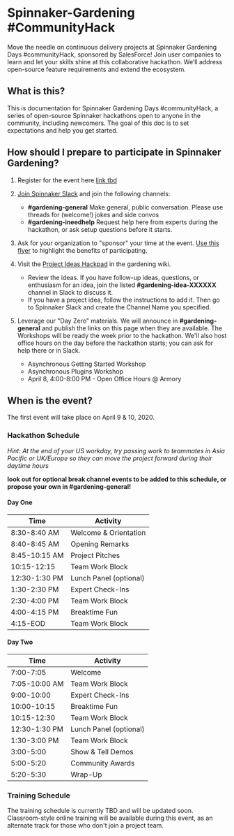 # Spinnaker-Gardening #CommunityHack

Move the needle on continuous delivery projects at Spinnaker Gardening Days #communityHack, sponsored by SalesForce! Join user companies to learn and let your skills shine at this collaborative hackathon. We’ll address open-source feature requirements and extend the ecosystem.

## What is this?
This is documentation for Spinnaker Gardening Days #communityHack, a series of open-source Spinnaker hackathons open to anyone in the community, including newcomers. The goal of this doc is to set expectations and help you get started.

## How should I prepare to participate in Spinnaker Gardening?
1. Register for the event here [link tbd](example.com)
2. [Join Spinnaker Slack](join.spinnaker.io) and join the following channels:
    * **#gardening-general**   Make general, public conversation. Please use threads for (welcome!) jokes and side convos
    * **#gardening-ineedhelp**   Request help here from experts during the hackathon, or ask setup questions before it starts.
3. Ask for your organization to "sponsor" your time at the event. [Use this flyer](https://s.armory.io/v1ur0KQQ) to highlight the benefits of participating.
4. Visit the [Project Ideas Hackpad](https://github.com/spinnaker-hackathon/gardening/wiki/Project-Ideas) in the gardening wiki. 
   * Review the ideas. If you have follow-up ideas, questions, or enthusiasm for an idea, join the listed __#gardening-idea-XXXXXX__ channel in Slack to discuss it.
   * If you have a project idea, follow the instructions to add it. Then go to Spinnaker Slack and create the Channel Name you specified. 
5. Leverage our "Day Zero" materials. We will announce in **#gardening-general** and publish the links on this page when they are available. The Workshops will be ready the week prior to the hackathon. We'll also host office hours on the day before the hackathon starts; you can ask for help there or in Slack.

    - Asynchronous Getting Started Workshop
    - Asynchronous Plugins Workshop
    - April 8, 4:00-8:00 PM - Open Office Hours @ Armory

## When is the event?
The first event will take place on April 9 & 10, 2020.

### Hackathon Schedule
*Hint: At the end of your US workday, try passing work to teammates in Asia Pacific or UK/Europe so they can move the project forward during their daytime hours*

__look out for optional break channel events to be added to this schedule, or propose your own in #gardening-general!__

#### Day One
|Time|Activity|
|-----|-----------------------|
|8:30-8:40 AM|Welcome & Orientation|
|8:40-8:45 AM|Opening Remarks|
|8:45-10:15 AM|Project Pitches|
|10:15-12:15|Team Work Block|
|12:30-1:30 PM|Lunch Panel (optional)|
|1:30-2:30 PM|Expert Check-Ins|
|2:30-4:00 PM|Team Work Block|
|4:00-4:15 PM|Breaktime Fun|
|4:15-EOD|Team Work Block|

#### Day Two
|Time|Activity|
|-----|-----------------------|
|7:00-7:05|Welcome|
|7:05-10:00 AM|Team Work Block|
|9:00-10:00|Expert Check-Ins|
|10:00-10:15|Breaktime Fun|
|10:15-12:30|Team Work Block|
|12:30-1:30 PM|Lunch Panel (optional)|
|1:30-3:00 PM|Team Work Block|
|3:00-5:00|Show & Tell Demos
|5:00-5:20|Community Awards|
|5:20-5:30|Wrap-Up|


### Training Schedule
The training schedule is currently TBD and will be updated soon. Classroom-style online training will be available during this event, as an alternate track for those who don't join a project team. 

